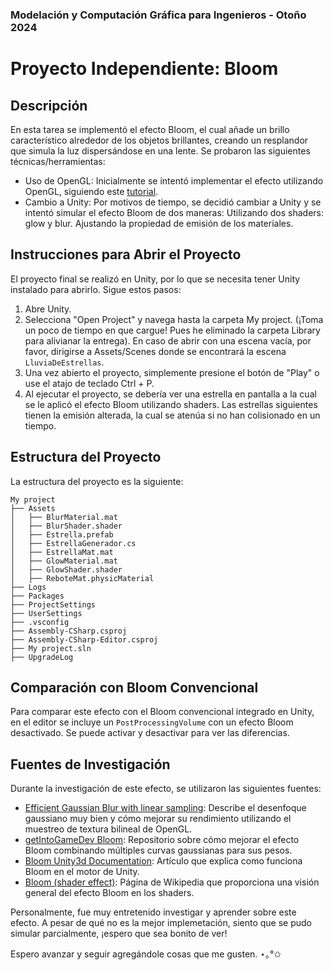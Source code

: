 ### Modelación y Computación Gráfica para Ingenieros - Otoño 2024
# Proyecto Independiente: Bloom

## Descripción
En esta tarea se implementó el efecto Bloom, el cual añade un brillo característico alrededor de los objetos brillantes, creando un resplandor que simula la luz dispersándose en una lente. Se probaron las siguientes técnicas/herramientas:

- Uso de OpenGL: Inicialmente se intentó implementar el efecto utilizando OpenGL, siguiendo este [tutorial](https://learnopengl.com/Advanced-Lighting/Bloom).
- Cambio a Unity: Por motivos de tiempo, se decidió cambiar a Unity y se intentó simular el efecto Bloom de dos maneras:
Utilizando dos shaders: glow y blur.
Ajustando la propiedad de emisión de los materiales.

## Instrucciones para Abrir el Proyecto
El proyecto final se realizó en Unity, por lo que se necesita tener Unity instalado para abrirlo. Sigue estos pasos:

1. Abre Unity.
2. Selecciona "Open Project" y navega hasta la carpeta My project. (¡Toma un poco de tiempo en que cargue! Pues he eliminado la carpeta Library para alivianar la entrega).
En caso de abrir con una escena vacía, por favor, dirigirse a Assets/Scenes donde se encontrará la escena ```LluviaDeEstrellas```.
3. Una vez abierto el proyecto, simplemente presione el botón de "Play" o use el atajo de teclado Ctrl + P. 
4. Al ejecutar el proyecto, se debería ver una estrella en pantalla a la cual se le aplicó el efecto Bloom utilizando shaders. Las estrellas siguientes tienen la emisión alterada, la cual se atenúa si no han colisionado en un tiempo.

## Estructura del Proyecto
La estructura del proyecto es la siguiente:

```
My project
├── Assets
│   ├── BlurMaterial.mat
│   ├── BlurShader.shader
│   ├── Estrella.prefab
│   ├── EstrellaGenerador.cs
│   ├── EstrellaMat.mat
│   ├── GlowMaterial.mat
│   ├── GlowShader.shader
│   ├── ReboteMat.physicMaterial
├── Logs
├── Packages
├── ProjectSettings
├── UserSettings
├── .vsconfig
├── Assembly-CSharp.csproj
├── Assembly-CSharp-Editor.csproj
├── My project.sln
├── UpgradeLog
```

## Comparación con Bloom Convencional
Para comparar este efecto con el Bloom convencional integrado en Unity, en el editor se incluye un ```PostProcessingVolume``` con un efecto Bloom desactivado. Se puede activar y desactivar para ver las diferencias.

## Fuentes de Investigación
Durante la investigación de este efecto, se utilizaron las siguientes fuentes:
- [Efficient Gaussian Blur with linear sampling](https://learnopengl.com/Advanced-Lighting/Bloom): Describe el desenfoque gaussiano muy bien y cómo mejorar su rendimiento utilizando el muestreo de textura bilineal de OpenGL.
- [getIntoGameDev Bloom](https://github.com/amengede/getIntoGameDev/blob/main/pyopengl%202022/14%20-%20Bloom/finished/finished.py): Repositorio sobre cómo mejorar el efecto Bloom combinando múltiples curvas gaussianas para sus pesos.
- [Bloom Unity3d Documentation](https://docs.unity3d.com/560/Documentation/Manual/PostProcessing-Bloom.html): Artículo que explica como funciona Bloom en el motor de Unity.
- [Bloom (shader effect)](https://en.wikipedia.org/wiki/Bloom_(shader_effect)): Página de Wikipedia que proporciona una visión general del efecto Bloom en los shaders.

Personalmente, fue muy entretenido investigar y aprender sobre este efecto. A pesar de qué no es la mejor implemetación, siento que se pudo simular parcialmente, ¡espero que sea bonito de ver!

 Espero avanzar y seguir agregándole cosas que me gusten. ⋆｡°✩

